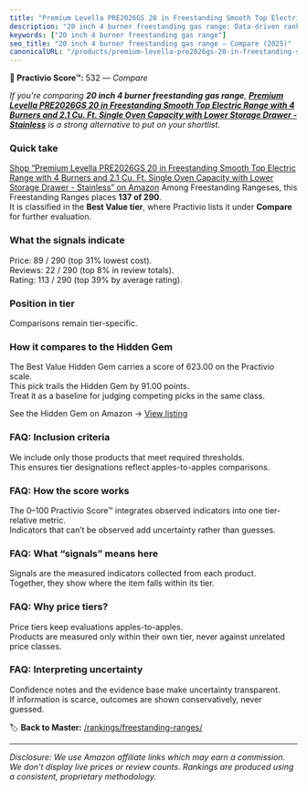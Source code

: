 ```yaml
---
title: "Premium Levella PRE2026GS 20 in Freestanding Smooth Top Electric Range with 4 Burners and 2.1 Cu. Ft. Single Oven Capacity with Lower Storage Drawer - Stainless"
description: "20 inch 4 burner freestanding gas range: Data-driven ranking using the Practivio Score™. Positioned by quality, value, demand, findability, momentum."
keywords: ["20 inch 4 burner freestanding gas range"]
seo_title: "20 inch 4 burner freestanding gas range — Compare (2025)"
canonicalURL: "/products/premium-levella-pre2026gs-20-in-freestanding-smooth-top-electric-range-with-4-burners-and-21-cu-ft-single-oven-capacity-with-lower-storage-drawer-stainless-B0CC3VBV84/"
---
```


**🛒 Practivio Score™:** 532 — _Compare_


*If you're comparing **20 inch 4 burner freestanding gas range**, **[Premium Levella PRE2026GS 20 in Freestanding Smooth Top Electric Range with 4 Burners and 2.1 Cu. Ft. Single Oven Capacity with Lower Storage Drawer - Stainless](https://www.amazon.com/dp/B0CC3VBV84?tag=practivio-20)** is a strong alternative to put on your shortlist.*
### Quick take
[Shop “Premium Levella PRE2026GS 20 in Freestanding Smooth Top Electric Range with 4 Burners and 2.1 Cu. Ft. Single Oven Capacity with Lower Storage Drawer - Stainless” on Amazon](https://www.amazon.com/dp/B0CC3VBV84?tag=practivio-20)
Among Freestanding Rangeses, this Freestanding Ranges places **137 of 290**.  
It is classified in the **Best Value tier**, where Practivio lists it under **Compare** for further evaluation.

### What the signals indicate
Price: 89 / 290 (top 31% lowest cost).  
Reviews: 22 / 290 (top 8% in review totals).  
Rating: 113 / 290 (top 39% by average rating).  

### Position in tier
Comparisons remain tier-specific.

### How it compares to the Hidden Gem
The Best Value Hidden Gem carries a score of 623.00 on the Practivio scale.  
This pick trails the Hidden Gem by 91.00 points.  
Treat it as a baseline for judging competing picks in the same class.  

See the Hidden Gem on Amazon → [View listing](https://www.amazon.com/dp/B09JKLY86J?tag=practivio-20)

### FAQ: Inclusion criteria
We include only those products that meet required thresholds.  
This ensures tier designations reflect apples-to-apples comparisons.

### FAQ: How the score works
The 0–100 Practivio Score™ integrates observed indicators into one tier-relative metric.  
Indicators that can’t be observed add uncertainty rather than guesses.

### FAQ: What “signals” means here
Signals are the measured indicators collected from each product.  
Together, they show where the item falls within its tier.

### FAQ: Why price tiers?
Price tiers keep evaluations apples-to-apples.  
Products are measured only within their own tier, never against unrelated price classes.

### FAQ: Interpreting uncertainty
Confidence notes and the evidence base make uncertainty transparent.  
If information is scarce, outcomes are shown conservatively, never guessed.

<!-- Missing template for Compare/CompareWithinPriceClass -->


🏷️ **Back to Master:** [/rankings/freestanding-ranges/](/rankings/freestanding-ranges/)

---
_Disclosure: We use Amazon affiliate links which may earn a commission. We don’t display live prices or review counts. Rankings are produced using a consistent, proprietary methodology._
